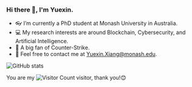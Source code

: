 ### Hi there 👋, I'm Yuexin.

- 👓 I’m currently a PhD student at Monash University in Australia.
- 💻 My research interests are around Blockchain, Cybersecurity, and Artificial Intelligence.
- 🐔 A big fan of Counter-Strike.
- 📧 Feel free to contact me at Yuexin.Xiang@monash.edu.

![GitHub stats](https://github-readme-stats.vercel.app/api?username=Y-Xiang-hub&hide=contribs,prs&show=reviews,discussions_started,discussions_answered,prs_merged,prs_merged_percentage)



You are my ![Visitor Count](https://profile-counter.glitch.me/Y-Xiang-hub/count.svg) visitor, thank you!😊
